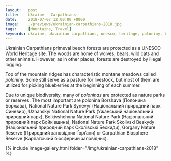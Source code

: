 ```yaml
---
layout:   post
title:    Ukraine - Carpathians
date:     2018-07-07 12:00:00 +0000
image:    ./previews/ukrainian-carpathians-2018.jpg
tags:     [Mountains, Travel]
keywords: ukraine, ukrainian carpathians, unesco, heritage, poloniny, borshava, synevyr, uzhanskyi, national park, Boikivshchyna, Skolivski Beskydy, Gorgany, nature reserve
---
```

Ukrainian Carpathians primeval beech forests are protected as a UNESCO World Heritage site. The woods are home of wolves, bears, wild cats and other animals. However, as in other places, forests are destroyed by illegal logging.

Top of the mountain ridges has characteristic montane meadows called *poloniny*. Some still serve as a pasture for livestock, but most of them are utilized for picking blueberries at the beginning of each summer.

Due to unique biodiversity, many of *poloninas* are protected as nature parks or reserves. The most important are polonina Borshava (Полонина Боржава), National Nature Park Synevyr (Національний природний парк Синевир), Uzhanskyi National Nature Park (Ужанський національний природний парк), Boikivshchyna National Nature Park (Національний природний парк Бойківщина), National Nature Park Skolivski Beskydy (Національний природний парк Сколівські Бескиди), Gorgany Nature Reserve (Природний заповідник Ґорґани) or Carpathian Biosphere Reserve (Карпатський біосферний заповідник).

<div class="row">
    <article class="article col col-12 col-t-12">
    {% include image-gallery.html folder="/img/ukrainian-carpathians-2018" %}
    </article>
</div>
